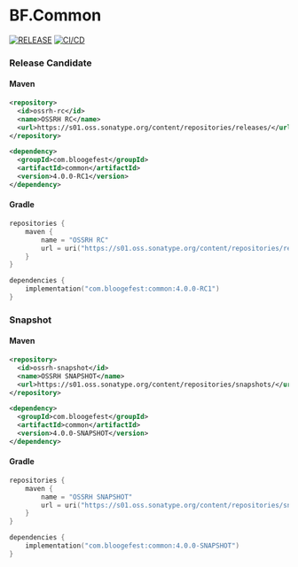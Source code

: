 # BF.Common

[![RELEASE](https://img.shields.io/github/v/release/Bloogefest/BF.Common?style=for-the-badge)](https://github.com/Bloogefest/BF.Common/releases/latest)
[![CI/CD](https://img.shields.io/github/actions/workflow/status/Bloogefest/BF.Common/master.yml?label=CI%2FCD&style=for-the-badge)](https://github.com/Bloogefest/BF.Common/actions/workflows/master.yml)

### Release Candidate

#### Maven

```xml
<repository>
  <id>ossrh-rc</id>
  <name>OSSRH RC</name>
  <url>https://s01.oss.sonatype.org/content/repositories/releases/</url>
</repository>
```

```xml
<dependency>
  <groupId>com.bloogefest</groupId>
  <artifactId>common</artifactId>
  <version>4.0.0-RC1</version>
</dependency>
```

#### Gradle

```kotlin
repositories {
    maven {
        name = "OSSRH RC"
        url = uri("https://s01.oss.sonatype.org/content/repositories/releases/")
    }
}
```

```kotlin
dependencies {
    implementation("com.bloogefest:common:4.0.0-RC1")
}
```

### Snapshot

#### Maven

```xml
<repository>
  <id>ossrh-snapshot</id>
  <name>OSSRH SNAPSHOT</name>
  <url>https://s01.oss.sonatype.org/content/repositories/snapshots/</url>
</repository>
```

```xml
<dependency>
  <groupId>com.bloogefest</groupId>
  <artifactId>common</artifactId>
  <version>4.0.0-SNAPSHOT</version>
</dependency>
```

#### Gradle

```kotlin
repositories {
    maven {
        name = "OSSRH SNAPSHOT"
        url = uri("https://s01.oss.sonatype.org/content/repositories/snapshots/")
    }
}
```

```kotlin
dependencies {
    implementation("com.bloogefest:common:4.0.0-SNAPSHOT")
}
```